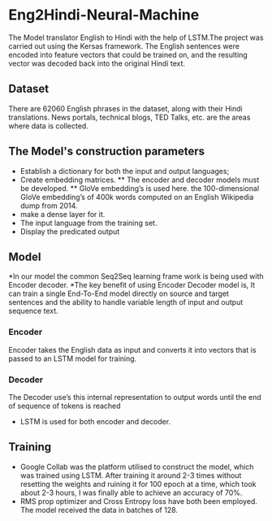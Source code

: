 # Eng2Hindi-Neural-Machine
The Model translator English to Hindi with the help of LSTM.The project was carried out using the Kersas framework. The English sentences were encoded into feature vectors that could be trained on, and the resulting vector was decoded back into the original Hindi text.

## Dataset
There are 62060 English phrases in the dataset, along with their Hindi translations. News portals, technical blogs, TED Talks, etc. are the areas where data is collected.

## The Model's construction parameters
* Establish a dictionary for both the input and output languages; 
* Create embedding matrices.
	**  The encoder and decoder models must be developed.
	**  GloVe embedding’s is used here. the 100-dimensional GloVe embedding’s of 400k words computed on an English Wikipedia dump from 2014. 
* make a dense layer for it.
* The input language from the training set.
* Display the predicated output 

## Model 
*In our model the common Seq2Seq learning frame work is being used with Encoder decoder.
*The key benefit of using Encoder Decoder model is, It can train a single End-To-End model directly on source and target sentences and the ability to handle variable length of input and output sequence text.

### Encoder
Encoder takes the English data as input and converts it into vectors that is passed to an LSTM model for training. 
	
### Decoder
  The Decoder use’s this internal representation to output words until the end of sequence of tokens is reached
  
  * LSTM is used for both encoder and decoder.

## Training 
* Google Collab was the platform utilised to construct the model, which was trained using LSTM. After training it around 2-3 times without resetting the weights and ruining it for 100 epoch at a time, which took about 2-3 hours, I was finally able to achieve an accuracy of 70%.
* RMS prop optimizer and Cross Entropy loss have both been employed. The model received the data in batches of 128.
